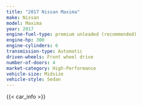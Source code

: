```yaml
---
title: "2017 Nissan Maxima"
make: Nissan
model: Maxima
year: 2017
engine-fuel-type: premium unleaded (recommended)
engine-hp: 300
engine-cylinders: 6
transmission-type: Automatic
driven-wheels: Front wheel drive
number-of-doors: 4
market-category: High-Performance
vehicle-size: Midsize
vehicle-style: Sedan
---
```


{{< car_info >}}
